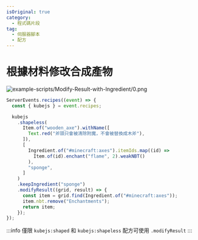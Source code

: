 ```yaml
---
isOriginal: true
category:
  - 程式碼片段
tag:
  - 伺服器腳本
  - 配方
---
```


# 根據材料修改合成產物

![example-scripts/Modify-Result-with-Ingredient/0.png](/example-scripts/Modify-Result-with-Ingredient/0.png)

```js
ServerEvents.recipes((event) => {
  const { kubejs } = event.recipes;

  kubejs
    .shapeless(
      Item.of("wooden_axe").withName([
        Text.red("斧頭只會被清除附魔，不會被替換成木斧"),
      ]),
      [
        Ingredient.of("#minecraft:axes").itemIds.map((id) =>
          Item.of(id).enchant("flame", 2).weakNBT()
        ),
        "sponge",
      ]
    )
    .keepIngredient("sponge")
    .modifyResult((grid, result) => {
      const item = grid.find(Ingredient.of("#minecraft:axes"));
      item.nbt.remove("Enchantments");
      return item;
    });
});
```

:::info
僅限 `kubejs:shaped` 和 `kubejs:shapeless` 配方可使用 `.modifyResult`
:::
